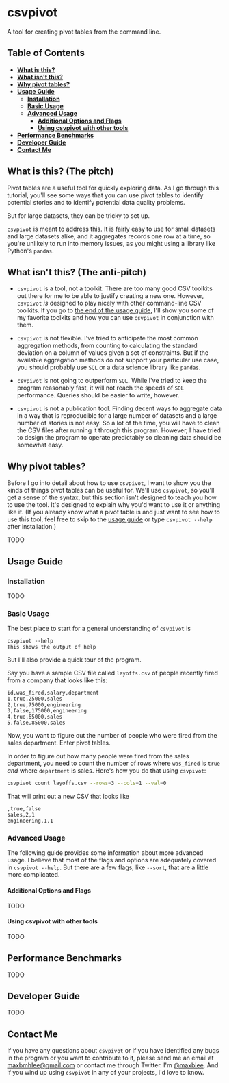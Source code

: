 # csvpivot
A tool for creating pivot tables from the command line.

## Table of Contents
* **[What is this?](#what-is-this-the-pitch)**
* **[What isn't this?](#what-isnt-this-the-anti-pitch)**
* **[Why pivot tables?](#why-pivot-tables)**
* **[Usage Guide](#usage-guide)**
    - **[Installation](#installation)**
    - **[Basic Usage](#basic-usage)**
    - **[Advanced Usage](#advanced-usage)**
        - **[Additional Options and Flags](#additional-options-and-flags)**
        - **[Using csvpivot with other tools](#using-csvpivot-with-other-tools)**
* **[Performance Benchmarks](#performance-benchmarks)**
* **[Developer Guide](#developer-guide)**
* **[Contact Me](#contact-me)**

## What is this? (The pitch)
Pivot tables are a useful tool for quickly exploring data. As I go through this tutorial, you'll see some ways that
you can use pivot tables to identify potential stories and to identify potential data quality problems.

But for large datasets, they can be tricky to set up.

`csvpivot` is meant to address this. It is fairly easy to use for small datasets and large datasets alike, and it
aggregates records one row at a time, so you're unlikely to run into memory issues, as you might using a library
like Python's `pandas`.

## What isn't this? (The anti-pitch)
* `csvpivot` is a tool, not a toolkit. There are too many good CSV toolkits out there for me to be able to justify
creating a new one. However, `csvpivot` *is* designed to play nicely with other command-line CSV toolkits. If you
go to [the end of the usage guide](#using-csvpivot-with-other-tools), I'll show you some of my favorite toolkits and how you can use `csvpivot` in
conjunction with them.

* `csvpivot` is not flexible. I've tried to anticipate the most common aggregation methods, from counting to calculating
the standard deviation on a column of values given a set of constraints. But if the available aggregation methods do not
support your particular use case, you should probably use `SQL` or a data science library like `pandas`.

* `csvpivot` is not going to outperform `SQL`. While I've tried to keep the program reasonably fast, it will not reach
the speeds of `SQL` performance. Queries should be easier to write, however.

* `csvpivot` is not a publication tool. Finding decent ways to aggregate data in a way that is reproducible for a large
number of datasets and a large number of stories is not easy. So a lot of the time, you will have to clean the CSV
files after running it through this program. However, I have tried to design the program to operate predictably so
cleaning data should be somewhat easy.

## Why pivot tables?
Before I go into detail about how to use `csvpivot`, I want to show you the kinds of things pivot tables can be useful
for. We'll use `csvpivot`, so you'll get a sense of the syntax, but this section isn't designed to teach you how
to use the tool. It's designed to explain why you'd want to use it or anything like it. (If you already know what
a pivot table is and just want to see how to use this tool, feel free to skip to the [usage guide](#usage-guide) or
type `csvpivot --help` after installation.)

TODO

## Usage Guide
### Installation
TODO
### Basic Usage
The best place to start for a general understanding of `csvpivot` is

```
csvpivot --help
This shows the output of help
```
But I'll also provide a quick tour of the program. 

Say you have a sample CSV file called `layoffs.csv` of people recently fired from a company that looks like this:
```csv
id,was_fired,salary,department
1,true,25000,sales
2,true,75000,engineering
3,false,175000,engineering
4,true,65000,sales
5,false,85000,sales
```
Now, you want to figure out the number of people who were fired from the sales department. Enter pivot tables.

In order to figure out how many people were fired from the sales department, you need to count the number of rows
where `was_fired` is `true` *and* where `department` is sales. Here's how you do that using `csvpivot`:
```bash
csvpivot count layoffs.csv --rows=3 --cols=1 --val=0
```
That will print out a new CSV that looks like
```csv
,true,false
sales,2,1
engineering,1,1 
```

### Advanced Usage
The following guide provides some information about more advanced usage. I believe that most of the flags and options are adequately covered in `csvpivot --help`. But there are a few flags, like `--sort`, that are a little more complicated.
#### Additional Options and Flags
TODO
#### Using csvpivot with other tools
TODO

## Performance Benchmarks
TODO

## Developer Guide
TODO

## Contact Me
If you have any questions about `csvpivot` or if you have identified any bugs in the program or you want
to contribute to it, please send me an email at maxbmhlee@gmail.com or contact me through Twitter. 
I'm [@maxblee](https://twitter.com/maxblee). And if you wind up using `csvpivot` in any of your projects,
I'd love to know.
